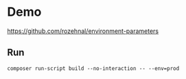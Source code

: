 # Demo
https://github.com/rozehnal/environment-parameters

## Run
``composer run-script build --no-interaction -- --env=prod``
